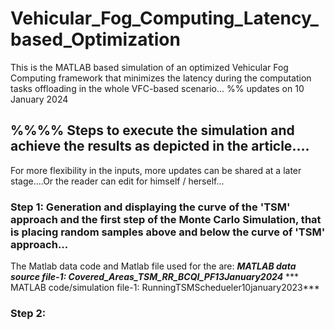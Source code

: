 # Vehicular_Fog_Computing_Latency_based_Optimization
This is the MATLAB based simulation of an optimized Vehicular Fog Computing framework that minimizes the latency during the computation tasks offloading in the whole VFC-based scenario...
%% updates on 10 January 2024  
## %%%% Steps to execute the simulation and achieve the results as depicted in the article.... 
For more flexibility in the inputs, more updates can be shared at a later stage....Or the reader can edit for himself / herself...
### Step 1: Generation and displaying the curve of the 'TSM' approach and the first step of the Monte Carlo Simulation, that is placing random samples above and below the curve of 'TSM' approach...
The Matlab data code and Matlab file used for the are: ***MATLAB data source file-1: Covered_Areas_TSM_RR_BCQI_PF13January2024***  *** MATLAB code/simulation file-1: RunningTSMSchedueler10january2023*** 

### Step 2: 
